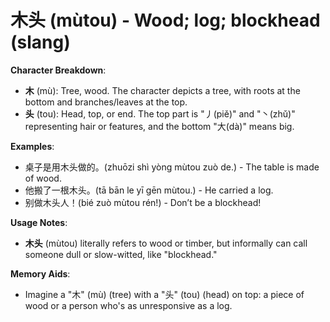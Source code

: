 # **木头 (mùtou) - Wood; log; blockhead (slang)**

**Character Breakdown**:  
- **木** (mù): Tree, wood. The character depicts a tree, with roots at the bottom and branches/leaves at the top.  
- **头** (tou): Head, top, or end. The top part is "丿(piě)" and "丶(zhǔ)" representing hair or features, and the bottom "大(dà)" means big.

**Examples**:  
- 桌子是用木头做的。(zhuōzi shì yòng mùtou zuò de.) - The table is made of wood.  
- 他搬了一根木头。(tā bān le yī gēn mùtou.) - He carried a log.  
- 别做木头人！(bié zuò mùtou rén!) - Don’t be a blockhead!

**Usage Notes**:  
- **木头** (mùtou) literally refers to wood or timber, but informally can call someone dull or slow-witted, like "blockhead."

**Memory Aids**:  
- Imagine a "木" (mù) (tree) with a "头" (tou) (head) on top: a piece of wood or a person who's as unresponsive as a log.
